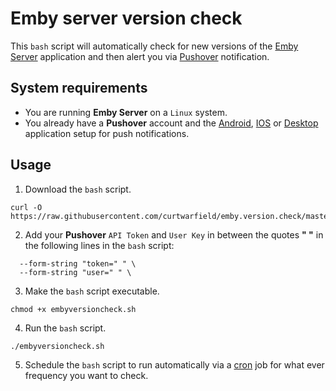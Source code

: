 # Emby server version check

This `bash` script will automatically check for new versions of the [Emby Server](https://emby.media/) application and then alert you via [Pushover](https://pushover.net/) notification.

## System requirements

 - You are running **Emby Server** on a `Linux` system.
 - You already have a **Pushover** account and the [Android](https://play.google.com/store/apps/details?id=net.superblock.pushover), [IOS](https://apps.apple.com/us/app/pushover-notifications/id506088175?ls=1) or [Desktop](https://pushover.net/clients/desktop) application setup for push notifications.
 
## Usage

1. Download the `bash` script.
~~~
curl -O https://raw.githubusercontent.com/curtwarfield/emby.version.check/master/embyversioncheck.sh    
~~~

2. Add your **Pushover** `API Token` and `User Key` in between the quotes **" "**  in the following lines in the `bash` script:
~~~
  --form-string "token=" " \ 
  --form-string "user=" " \
~~~

3. Make the `bash` script executable.
~~~
chmod +x embyversioncheck.sh
~~~

4. Run the `bash` script.
~~~
./embyversioncheck.sh
~~~

5. Schedule the `bash` script to run automatically via a [cron](https://en.wikipedia.org/wiki/Cron) job for what ever frequency you want to check.
